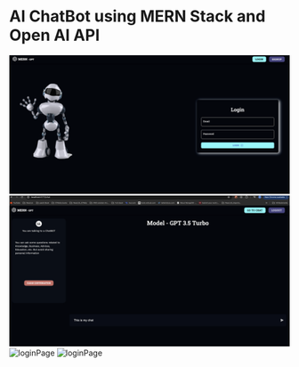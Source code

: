# AI ChatBot  using MERN Stack and Open AI API

<img src='ss1.png' alt="loginPage" />
<img src='ss2.png' alt="Home Page" />
<img src='ss3.png' alt="loginPage" />
<img src='ss3.png' alt="loginPage" />
